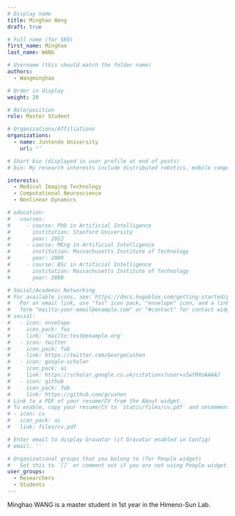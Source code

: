 ```yaml
---
# Display name
title: Minghao Wang
draft: true

# Full name (for SEO)
first_name: Minghao
last_name: WANG

# Username (this should match the folder name)
authors:
  - Wangminghao

# Order in display
weight: 20

# Role/position
role: Master Student

# Organizations/Affiliations
organizations:
  - name: Juntendo University
    url: ''

# Short bio (displayed in user profile at end of posts)
# bio: My research interests include distributed robotics, mobile computing and programmable matter.

interests:
  - Medical Imaging Technology
  - Computational Neuroscience
  - Nonlinear Dynamics

# education:
#   courses:
#     - course: PhD in Artificial Intelligence
#       institution: Stanford University
#       year: 2012
#     - course: MEng in Artificial Intelligence
#       institution: Massachusetts Institute of Technology
#       year: 2009
#     - course: BSc in Artificial Intelligence
#       institution: Massachusetts Institute of Technology
#       year: 2008

# Social/Academic Networking
# For available icons, see: https://docs.hugoblox.com/getting-started/page-builder/#icons
#   For an email link, use "fas" icon pack, "envelope" icon, and a link in the
#   form "mailto:your-email@example.com" or "#contact" for contact widget.
# social:
#   - icon: envelope
#     icon_pack: fas
#     link: 'mailto:test@example.org'
#   - icon: twitter
#     icon_pack: fab
#     link: https://twitter.com/GeorgeCushen
#   - icon: google-scholar
#     icon_pack: ai
#     link: https://scholar.google.co.uk/citations?user=sIwtMXoAAAAJ
#   - icon: github
#     icon_pack: fab
#     link: https://github.com/gcushen
# Link to a PDF of your resume/CV from the About widget.
# To enable, copy your resume/CV to `static/files/cv.pdf` and uncomment the lines below.
# - icon: cv
#   icon_pack: ai
#   link: files/cv.pdf

# Enter email to display Gravatar (if Gravatar enabled in Config)
# email: ''

# Organizational groups that you belong to (for People widget)
#   Set this to `[]` or comment out if you are not using People widget.
user_groups:
  - Researchers
  - Students
---
```


Minghao WANG is a master student in 1st year in the Himeno-Sun Lab.
